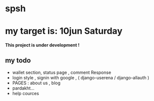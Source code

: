# spsh
<h1>my target is: 10jun Saturday</h1>
<h4>This project is under development !</h4>
<h2>my todo</h2>
<ul>
    <li>wallet section, status page , comment Response</li>
    <li>login style , signin with google , ( django-userena / django-allauth )</li>
    <li>PAGES  : about us , blog</li>
    <li> pardakht... </li> 
    <li> help cources</li>
</ul>